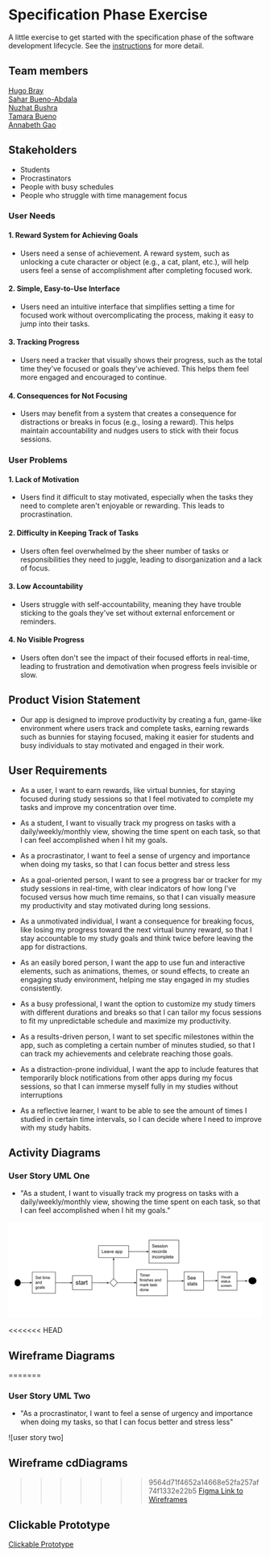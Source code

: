 # Specification Phase Exercise

A little exercise to get started with the specification phase of the software development lifecycle. See the [instructions](instructions.md) for more detail.

## Team members

[Hugo Bray](https://github.com/BringoJr)  
[Sahar Bueno-Abdala](https://github.com/saharbueno)  
[Nuzhat Bushra](https://github.com/ntb5562)  
[Tamara Bueno](https://github.com/TamaraBuenoo)  
[Annabeth Gao](https://github.com/bellinimoon)

## Stakeholders

- Students
- Procrastinators
- People with busy schedules
- People who struggle with time management focus

### User Needs

#### 1. Reward System for Achieving Goals

- Users need a sense of achievement. A reward system, such as unlocking a cute character or object (e.g., a cat, plant, etc.), will help users feel a sense of accomplishment after completing focused work.

#### 2. Simple, Easy-to-Use Interface

- Users need an intuitive interface that simplifies setting a time for focused work without overcomplicating the process, making it easy to jump into their tasks.

#### 3. Tracking Progress

- Users need a tracker that visually shows their progress, such as the total time they've focused or goals they've achieved. This helps them feel more engaged and encouraged to continue.

#### 4. Consequences for Not Focusing

- Users may benefit from a system that creates a consequence for distractions or breaks in focus (e.g., losing a reward). This helps maintain accountability and nudges users to stick with their focus sessions.

### User Problems

#### 1. Lack of Motivation

- Users find it difficult to stay motivated, especially when the tasks they need to complete aren't enjoyable or rewarding. This leads to procrastination.

#### 2. Difficulty in Keeping Track of Tasks

- Users often feel overwhelmed by the sheer number of tasks or responsibilities they need to juggle, leading to disorganization and a lack of focus.

#### 3. Low Accountability

- Users struggle with self-accountability, meaning they have trouble sticking to the goals they've set without external enforcement or reminders.

#### 4. No Visible Progress

- Users often don't see the impact of their focused efforts in real-time, leading to frustration and demotivation when progress feels invisible or slow.

## Product Vision Statement

- Our app is designed to improve productivity by creating a fun, game-like environment where users track and complete tasks, earning rewards such as bunnies for staying focused, making it easier for students and busy individuals to stay motivated and engaged in their work.

## User Requirements

- As a user, I want to earn rewards, like virtual bunnies, for staying focused during study sessions so that I feel motivated to complete my tasks and improve my concentration over time.

- As a student, I want to visually track my progress on tasks with a daily/weekly/monthly view, showing the time spent on each task, so that I can feel accomplished when I hit my goals.

- As a procrastinator, I want to feel a sense of urgency and importance when doing my tasks, so that I can focus better and stress less

- As a goal-oriented person, I want to see a progress bar or tracker for my study sessions in real-time, with clear indicators of how long I’ve focused versus how much time remains, so that I can visually measure my productivity and stay motivated during long sessions.

- As a unmotivated individual, I want a consequence for breaking focus, like losing my progress toward the next virtual bunny reward, so that I stay accountable to my study goals and think twice before leaving the app for distractions.

- As an easily bored person, I want the app to use fun and interactive elements, such as animations, themes, or sound effects, to create an engaging study environment, helping me stay engaged in my studies consistently.

- As a busy professional, I want the option to customize my study timers with different durations and breaks so that I can tailor my focus sessions to fit my unpredictable schedule and maximize my productivity.

- As a results-driven person, I want to set specific milestones within the app, such as completing a certain number of minutes studied, so that I can track my achievements and celebrate reaching those goals.

- As a distraction-prone individual, I want the app to include features that temporarily block notifications from other apps during my focus sessions, so that I can immerse myself fully in my studies without interruptions

- As a reflective learner, I want to be able to see the amount of times I studied in certain time intervals, so I can decide where I need to improve with my study habits.

## Activity Diagrams

### User Story UML One

* "As a student, I want to visually track my progress on tasks with a daily/weekly/monthly view, showing the time spent on each task, so that I can feel accomplished when I hit my goals."

![user story one](./UML-Stats.png)

<<<<<<< HEAD
## Wireframe Diagrams
=======
### User Story UML Two

* "As a procrastinator, I want to feel a sense of urgency and importance when doing my tasks, so that I can focus better and stress less"

![user story two]

## Wireframe cdDiagrams
>>>>>>> 9564d71f4652a14668e52fa257af74f1332e22b5
[Figma Link to Wireframes](https://www.figma.com/design/cGfssq0dgAoQ815AAxkKvm/Project-1-Study-APP?node-id=0-1&t=08KAjFnLozGUm6bn-1)

## Clickable Prototype
[Clickable Prototype](https://www.figma.com/proto/cGfssq0dgAoQ815AAxkKvm/Project-1-Study-APP?node-id=24-40&node-type=canvas&t=bi1DMLfB4yxG0cp8-1&scaling=scale-down&content-scaling=fixed&page-id=0%3A1&starting-point-node-id=2%3A139)
